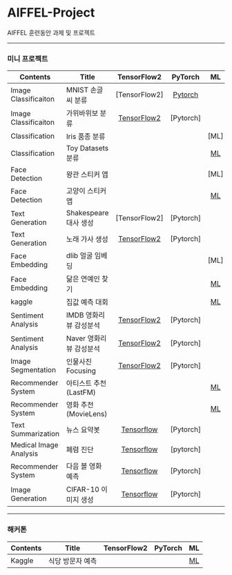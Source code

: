 # AIFFEL-Project
AIFFEL 훈련동안 과제 및 프로젝트

<hr>

### 미니 프로젝트


Contents|Title|TensorFlow2|PyTorch|ML|Level|
--------|--------|:-------:|:----------:|:-------:|:--------:|
Image Classificaiton|MNIST 손글씨 분류|[TensorFlow2]|[Pytorch](https://github.com/gjustin40/Pytorch-Cookbook/blob/master/Beginner/Pytorch5_1_CNN_Classifier_MNSIT.ipynb)||연습
Image Classificaiton|가위바위보 분류|[TensorFlow2](https://github.com/gjustin40/AIFFEL-Project/blob/main/Mini-Project/Mini-Project01/Node-Project1-Rock_Scissor_Paper.ipynb)|[Pytorch]||
Classification|Iris 품종 분류|||[ML]|연습
Classification|Toy Datasets 분류|||[ML](https://github.com/gjustin40/AIFFEL-Project/blob/main/Mini-Project/Mini-Project02/Node-Project2-Digits_Wine_BreastCancer.ipynb)|
Face Detection|왕관 스티커 앱|||[ML]|연습
Face Detection|고양이 스티커 앱|||[ML](https://github.com/gjustin40/AIFFEL-Project/blob/main/Mini-Project/Mini-Project03/Node-Project3-Cat_Sticker.ipynb)|
Text Generation|Shakespeare 대사 생성|[TensorFlow2]|[Pytorch]||연습
Text Generation|노래 가사 생성|[TensorFlow2](https://github.com/gjustin40/AIFFEL-Project/blob/main/Mini-Project/Mini-Project04/Node-Project4-Lyricist.ipynb)|[Pytorch]||
Face Embedding|dlib 얼굴 임베딩|||[ML]|연습
Face Embedding|닮은 연예인 찾기|||[ML](https://github.com/gjustin40/AIFFEL-Project/blob/main/Mini-Project/Mini-Project05/Node-Project5-Celebrity_Similarity.ipynb)|
kaggle|집값 예측 대회|||[ML](https://github.com/gjustin40/AIFFEL-Project/blob/main/Mini-Project/Mini-Project06/Node-Project6-Kaggle_House_Price_Prediction.ipynb)|
Sentiment Analysis|IMDB 영화리뷰 감성분석|[TensorFlow2](https://github.com/gjustin40/AIFFEL-Project/blob/main/Mini-Project/Mini-Project07/practice/Node-Project07-IMDb_Moive_Review_SentimentAnalysis.ipynb)|[Pytorch]||연습
Sentiment Analysis|Naver 영화리뷰 감성분석|[TensorFlow2](https://github.com/gjustin40/AIFFEL-Project/blob/main/Mini-Project/Mini-Project07/Node-Project07-Naver_MoiveReview_SentimentAnalysis.ipynb)|[Pytorch]||
Image Segmentation |인물사진 Focusing|[TensorFlow2](https://github.com/gjustin40/AIFFEL-Project/blob/main/Mini-Project/Mini-Project08/Node-Project08-Shollow_Focus.ipynb)|[Pytorch]||
Recommender System|아티스트 추천(LastFM)|||[ML](https://github.com/gjustin40/AIFFEL-Project/blob/main/Mini-Project/Mini-Project09/practice/Node-Project09-Music_Recommander.ipynb)|연습
Recommender System|영화 추천(MovieLens)|||[ML](https://github.com/gjustin40/AIFFEL-Project/blob/main/Mini-Project/Mini-Project09/Node-Project09-MovieLens_Recommander.ipynb)|
Text Summarization|뉴스 요약봇|[Tensorflow](https://github.com/gjustin40/AIFFEL-Project/blob/main/Mini-Project/Mini-Project10/Node-Project10-News_Summary.ipynb)|[Pytorch]||
Medical Image Analysis|폐렴 진단|[Tensorflow](https://github.com/gjustin40/AIFFEL-Project/blob/main/Mini-Project/Mini-Project11/Node-Project11-Medical_Image_Classification.ipynb)|[pytorch]||
Recommender System|다음 볼 영화 예측|[Tensorflow](https://github.com/gjustin40/AIFFEL-Project/blob/main/Mini-Project/Mini-Project12/Node-Project12-Movie_Recommendation_SBR.ipynb)|[Pytorch]||
Image Generation|CIFAR-10 이미지 생성|[Tensorflow](https://github.com/gjustin40/AIFFEL-Project/blob/main/Mini-Project/Mini-Project13/Node-Project13-CIFAR10_Generative.ipynb)|[Pytorch]||
<hr>

### 해커톤
Contents|Title|TensorFlow2|PyTorch|ML
--------|--------|:-------:|:----------:|:-------:
Kaggle |식당 방문자 예측|||[ML](https://github.com/gjustin40/AIFFEL-Project/blob/main/HACKATHON/HACKATHON1/HACKATHON1-Recruit_Restaurant_Visitor_Forecastin.ipynb)